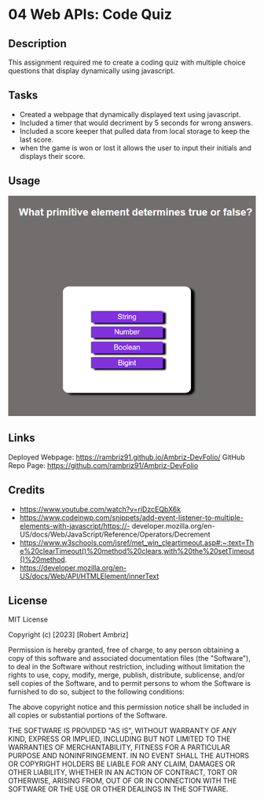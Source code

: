 # 04 Web APIs: Code Quiz

## Description

This assignment required me to create a coding quiz with multiple choice questions that display dynamically using javascript.

## Tasks 

- Created a webpage that dynamically displayed text using javascript.
- Included a timer that would decriment by 5 seconds for wrong answers.
- Included a score keeper that pulled data from local storage to keep the last score.
-   when the game is won or lost it allows the user to input their initials and displays their score.

## Usage

![Alt text](Assets/Quizzer-Screenshot.png)

## Links
Deployed Webpage: https://rambriz91.github.io/Ambriz-DevFolio/
GitHub Repo Page: https://github.com/rambriz91/Ambriz-DevFolio

## Credits

- https://www.youtube.com/watch?v=riDzcEQbX6k
- https://www.codeinwp.com/snippets/add-event-listener-to-multiple-elements-with-javascript/https://-   developer.mozilla.org/en-US/docs/Web/JavaScript/Reference/Operators/Decrement
- https://www.w3schools.com/jsref/met_win_cleartimeout.asp#:~:text=The%20clearTimeout()%20method%20clears,with%20the%20setTimeout()%20method.
- https://developer.mozilla.org/en-US/docs/Web/API/HTMLElement/innerText

## License

MIT License

Copyright (c) [2023] [Robert Ambriz]

Permission is hereby granted, free of charge, to any person obtaining a copy
of this software and associated documentation files (the "Software"), to deal
in the Software without restriction, including without limitation the rights
to use, copy, modify, merge, publish, distribute, sublicense, and/or sell
copies of the Software, and to permit persons to whom the Software is
furnished to do so, subject to the following conditions:

The above copyright notice and this permission notice shall be included in all
copies or substantial portions of the Software.

THE SOFTWARE IS PROVIDED "AS IS", WITHOUT WARRANTY OF ANY KIND, EXPRESS OR
IMPLIED, INCLUDING BUT NOT LIMITED TO THE WARRANTIES OF MERCHANTABILITY,
FITNESS FOR A PARTICULAR PURPOSE AND NONINFRINGEMENT. IN NO EVENT SHALL THE
AUTHORS OR COPYRIGHT HOLDERS BE LIABLE FOR ANY CLAIM, DAMAGES OR OTHER
LIABILITY, WHETHER IN AN ACTION OF CONTRACT, TORT OR OTHERWISE, ARISING FROM,
OUT OF OR IN CONNECTION WITH THE SOFTWARE OR THE USE OR OTHER DEALINGS IN THE
SOFTWARE.
